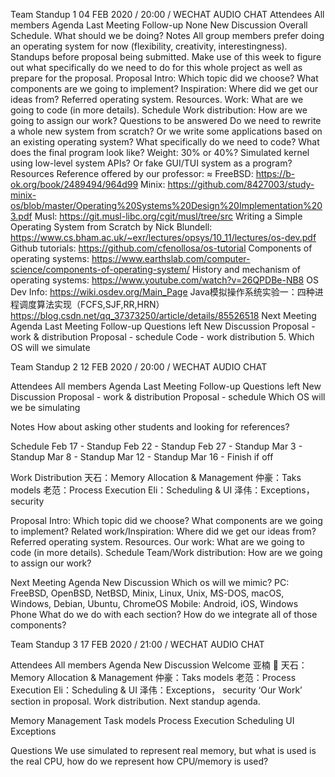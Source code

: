 Team Standup 1
04 FEB 2020 / 20:00 / WECHAT AUDIO CHAT
Attendees 
All members
Agenda
Last Meeting Follow-up
None
New Discussion
Overall Schedule. 
What should we be doing? 
Notes
All group members prefer doing an operating system for now (flexibility, creativity, interestingness). 
Standups before proposal being submitted. 
Make use of this week to figure out what specifically do we need to do for this whole project as well as prepare for the proposal.
Proposal
Intro: Which topic did we choose? What components are we going to implement?
Inspiration: Where did we get our ideas from? Referred operating system. Resources. 
Work: What are we going to code (in more details).
Schedule
Work distribution: How are we going to assign our work? 
Questions to be answered
Do we need to rewrite a whole new system from scratch? Or we write some applications based on an existing operating system? 
What specifically do we need to code? What does the final program look like?
Weight: 30% or 40%?
Simulated kernel using low-level system APIs? Or fake GUI/TUI system as a program?
Resources
Reference offered by our professor:  ≈
FreeBSD: https://b-ok.org/book/2489494/964d99
Minix: https://github.com/8427003/study-minix-os/blob/master/Operating%20Systems%20Design%20Implementation%203.pdf
Musl: https://git.musl-libc.org/cgit/musl/tree/src
Writing a Simple Operating System from Scratch by Nick Blundell: https://www.cs.bham.ac.uk/~exr/lectures/opsys/10_11/lectures/os-dev.pdf
Github tutorials: https://github.com/cfenollosa/os-tutorial
Components of operating systems: https://www.earthslab.com/computer-science/components-of-operating-system/
History and mechanism of operating systems: https://www.youtube.com/watch?v=26QPDBe-NB8
OS Dev Info: https://wiki.osdev.org/Main_Page
Java模拟操作系统实验一：四种进程调度算法实现（FCFS,SJF,RR,HRN）https://blog.csdn.net/qq_37373250/article/details/85526518
Next Meeting Agenda
Last Meeting Follow-up
Questions left
New Discussion
Proposal - work &  distribution
Proposal - schedule
Code - work distribution
         5.    Which OS will we simulate
     




Team Standup 2
12 FEB 2020 / 20:00 / WECHAT AUDIO CHAT

Attendees 
All members
Agenda
Last Meeting Follow-up
Questions left
New Discussion
Proposal - work &  distribution
Proposal - schedule
Which OS will we be simulating

Notes
How about asking other students and looking for references?

Schedule
Feb 17 - Standup
Feb 22 - Standup
Feb 27 - Standup
Mar 3 - Standup
Mar 8 - Standup
Mar 12 - Standup
Mar 16 - Finish if off

Work Distribution
天石：Memory Allocation & Management
仲豪：Taks models
老范：Process Execution
 Eli：Scheduling & UI
泽伟：Exceptions， security
	
Proposal
Intro: Which topic did we choose? What components are we going to implement?
Related work/Inspiration: Where did we get our ideas from? Referred operating system. Resources. 
Our work: What are we going to code (in more details).
Schedule
Team/Work distribution: How are we going to assign our work? 

Next Meeting Agenda
New Discussion
Which os will we mimic?
PC: FreeBSD, OpenBSD, NetBSD, Minix, Linux, Unix, MS-DOS, macOS, Windows, Debian, Ubuntu, ChromeOS
Mobile: Android, iOS, Windows Phone
What do we do with each section?
How do we integrate all of those components?







Team Standup 3
17 FEB 2020 / 21:00 / WECHAT AUDIO CHAT

Attendees 
All members
Agenda
New Discussion
Welcome 亚楠 🎉
天石：Memory Allocation & Management
仲豪：Taks models
老范：Process Execution
 Eli：Scheduling & UI
泽伟：Exceptions， security
‘Our  Work’ section in proposal. Work distribution.
Next standup agenda. 


Memory Management 
Task models
Process Execution
Scheduling
UI
Exceptions

Questions
We use simulated to represent real memory, but what is used is the real CPU, how do we represent how CPU/memory is used?
